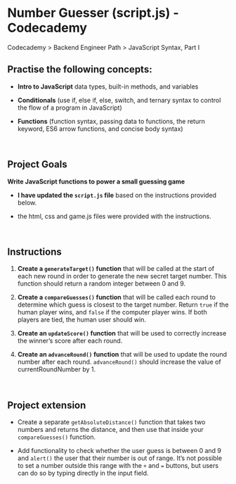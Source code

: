 # Number Guesser (script.js) - Codecademy 

Codecademy > Backend Engineer Path > JavaScript Syntax, Part I
<br>

## Practise the following concepts:

* **Intro to JavaScript** data types, built-in methods, and variables

* **Conditionals** (use if, else if, else, switch, and ternary syntax to control the flow of a program in JavaScript)

* **Functions** (function syntax, passing data to functions, the return keyword, ES6 arrow functions, and concise body syntax)
<br>


## Project Goals 
**Write JavaScript functions to power a small guessing game**
* **I have updated the `script.js` file** based on the instructions provided below.

* the html, css and game.js files were provided with the instructions.
<br>


## Instructions
  1. **Create a `generateTarget()` function** that will be called at the start of each new round in order to generate the new secret target number.
  This function should return a random integer between 0 and 9.
  
  2. **Create a `compareGuesses()` function** that will be called each round to determine which guess is closest to the target number.
  Return `true` if the human player wins, and `false` if the computer player wins. If both players are tied, the human user should win.
  
  3. **Create an `updateScore()` function** that will be used to correctly increase the winner’s score after each round.
  
  4. **Create an `advanceRound()` function** that will be used to update the round number after each round. `advanceRound()` should increase the value of currentRoundNumber by 1.
 <br> 
  
  
## Project extension
   * Create a separate `getAbsoluteDistance()` function that takes two numbers and returns the distance, and then use that inside your `compareGuesses()` function.
   
   * Add functionality to check whether the user guess is between 0 and 9 and `alert()` the user that their number is out of range. It’s not possible to set a number outside this range with the `+` and `=` buttons, but users can do so by typing directly in the input field.

